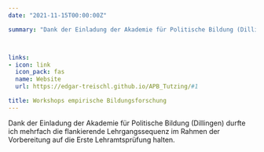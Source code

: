 ```yaml
---
date: "2021-11-15T00:00:00Z"

summary: "Dank der Einladung der Akademie für Politische Bildung (Dillingen) durft ich mehrfach die flankierende Lehrgangssequenz ..."



links:
- icon: link
  icon_pack: fas
  name: Website
  url: https://edgar-treischl.github.io/APB_Tutzing/#1

title: Workshops empirische Bildungsforschung 
---
```


Dank der Einladung der Akademie für Politische Bildung (Dillingen) durfte ich mehrfach die flankierende Lehrgangssequenz im Rahmen der Vorbereitung auf die Erste Lehramtsprüfung halten.
